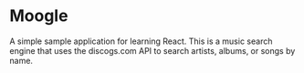 # Moogle

A simple sample application for learning React. This is a music search engine that uses the discogs.com API to search artists, albums,
or songs by name.
